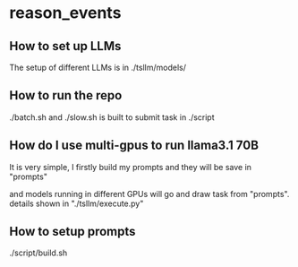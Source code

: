 # reason_events

## How to set up LLMs
The setup of different LLMs is in ./tsllm/models/

## How to run the repo 
./batch.sh  and ./slow.sh  is built to submit task in ./script 

## How do I use multi-gpus to run llama3.1 70B
It is very simple, I firstly build my prompts and they will be save in "prompts" 

and models running in different GPUs will go and draw task from "prompts".  details shown in "./tsllm/execute.py"

## How to setup prompts
./script/build.sh
